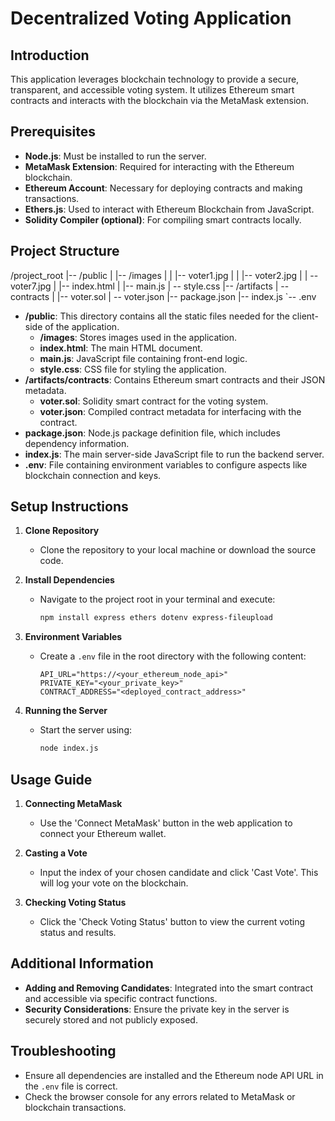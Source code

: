 # Decentralized Voting Application

## Introduction

This application leverages blockchain technology to provide a secure, transparent, and accessible voting system. It utilizes Ethereum smart contracts and interacts with the blockchain via the MetaMask extension.

## Prerequisites

- **Node.js**: Must be installed to run the server.
- **MetaMask Extension**: Required for interacting with the Ethereum blockchain.
- **Ethereum Account**: Necessary for deploying contracts and making transactions.
- **Ethers.js**: Used to interact with Ethereum Blockchain from JavaScript.
- **Solidity Compiler (optional)**: For compiling smart contracts locally.

## Project Structure

/project_root
|-- /public
| |-- /images
| | |-- voter1.jpg
| | |-- voter2.jpg
| | -- voter7.jpg | |-- index.html | |-- main.js | -- style.css
|-- /artifacts
| -- contracts | |-- voter.sol | -- voter.json
|-- package.json
|-- index.js
`-- .env


- **/public**: This directory contains all the static files needed for the client-side of the application.
  - **/images**: Stores images used in the application.
  - **index.html**: The main HTML document.
  - **main.js**: JavaScript file containing front-end logic.
  - **style.css**: CSS file for styling the application.
- **/artifacts/contracts**: Contains Ethereum smart contracts and their JSON metadata.
  - **voter.sol**: Solidity smart contract for the voting system.
  - **voter.json**: Compiled contract metadata for interfacing with the contract.
- **package.json**: Node.js package definition file, which includes dependency information.
- **index.js**: The main server-side JavaScript file to run the backend server.
- **.env**: File containing environment variables to configure aspects like blockchain connection and keys.

## Setup Instructions

1. **Clone Repository**
   - Clone the repository to your local machine or download the source code.

2. **Install Dependencies**
   - Navigate to the project root in your terminal and execute:
     ```bash
     npm install express ethers dotenv express-fileupload
     ```

3. **Environment Variables**
   - Create a `.env` file in the root directory with the following content:
     ```plaintext
     API_URL="https://<your_ethereum_node_api>"
     PRIVATE_KEY="<your_private_key>"
     CONTRACT_ADDRESS="<deployed_contract_address>"
     ```

4. **Running the Server**
   - Start the server using:
     ```bash
     node index.js
     ```

## Usage Guide

1. **Connecting MetaMask**
   - Use the 'Connect MetaMask' button in the web application to connect your Ethereum wallet.

2. **Casting a Vote**
   - Input the index of your chosen candidate and click 'Cast Vote'. This will log your vote on the blockchain.

3. **Checking Voting Status**
   - Click the 'Check Voting Status' button to view the current voting status and results.

## Additional Information

- **Adding and Removing Candidates**: Integrated into the smart contract and accessible via specific contract functions.
- **Security Considerations**: Ensure the private key in the server is securely stored and not publicly exposed.

## Troubleshooting

- Ensure all dependencies are installed and the Ethereum node API URL in the `.env` file is correct.
- Check the browser console for any errors related to MetaMask or blockchain transactions.

